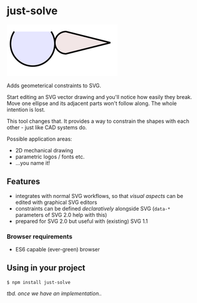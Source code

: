 # just-solve

<!-- tbd. enable when published
[![install size](https://packagephobia.com/badge?p=just-solve)](https://packagephobia.com/result?p=just-solve)
-->

<!-- package/README.md
- visible in npm registry
- for users; explains how to import and use the package
-->

![](.images/just-solve.svg)

<!-- Note: 'https://www.npmjs.com/package/aside-keys' needs an absolute path to the picture.
	- ![](.images/aside-keys.png)
	-->

Adds geometerical constraints to SVG.

Start editing an SVG vector drawing and you'll notice how easily they break. Move one ellipse and its adjacent parts won't follow along. The whole intention is lost.

This tool changes that. It provides a way to constrain the shapes with each other - just like CAD systems do.

Possible application areas:

- 2D mechanical drawing
- parametric logos / fonts etc. 
- ...you name it!


## Features

- integrates with normal SVG workflows, so that *visual aspects* can be edited with graphical SVG editors
- constraints can be defined *declaratively* alongside SVG (`data-*` parameters of SVG 2.0 help with this)
- prepared for SVG 2.0 but useful with (existing) SVG 1.1

### Browser requirements

- ES6 capable (ever-green) browser

<!-- 
## Playground

tbd. Once deployed, have a link here to a live playing field. :)
-->


## Using in your project

```
$ npm install just-solve
```

*tbd. once we have an implementation..*

<!-- hint: see how `aside-keys` has this
-->

<!--
## References

-->
